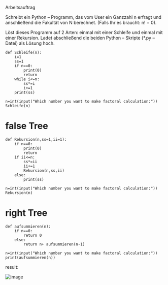 
Arbeitsauftrag

Schreibt ein Python – Programm, das vom User ein Ganzzahl n erfragt und anschließend die Fakultät von N berechnet. (Falls Ihr es braucht: n! = 0).

Löst dieses Programm auf 2 Arten: einmal mit einer Schleife und einmal mit einer Rekursion. Ladet abschließend die beiden Python – Skripte (*.py – Datei) als Lösung hoch.

    def Schleife(n):
        i=1
        ss=1
        if n==0:
            print(0)
            return 
        while i<=n:
            ss*=i
            i+=1
        print(ss)

    n=int(input("Which number you want to make factoral calculation:"))
    Schleife(n)

# false Tree
    def Rekursion(n,ss=1,ii=1):
        if n==0:
            print(0)
            return
        if ii<=n:
            ss*=ii
            ii+=1
            Rekursion(n,ss,ii)
        else:
            print(ss)

    n=int(input("Which number you want to make factoral calculation:"))
    Rekursion(n)
# right Tree
    def aufsummieren(n):
        if n==0:
            return 0
        else:
            return n+ aufsummieren(n-1)

    n=int(input("Which number you want to make factoral calculation:"))
    print(aufsummieren(n))
    
 result:
 
 ![image](https://user-images.githubusercontent.com/117897416/211791262-50ee138c-8b4e-427a-b611-d0926ac40f15.png)
